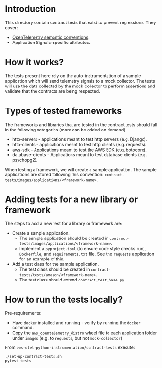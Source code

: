 # Introduction

This directory contain contract tests that exist to prevent regressions. They cover:
* [OpenTelemetry semantic conventions](https://github.com/open-telemetry/semantic-conventions/).
* Application Signals-specific attributes.

# How it works?

The tests present here rely on the auto-instrumentation of a sample application which will send telemetry signals to a mock collector. The tests will use the data collected by the mock collector to perform assertions and validate that the contracts are being respected.

# Types of tested frameworks

The frameworks and libraries that are tested in the contract tests should fall in the following categories (more can be added on demand):
* http-servers - applications meant to test http servers (e.g. Django).
* http-clients - applications meant to test http clients (e.g. requests).
* aws-sdk - Applications meant to test the AWS SDK (e.g. botocore).
* database-clients - Applications meant to test database clients (e.g. psychopg2).

When testing a framework, we will create a sample application. The sample applications are stored following this convention: `contract-tests/images/applications/<framework-name>`.

# Adding tests for a new library or framework

The steps to add a new test for a library or framework are:
* Create a sample application.
    * The sample application should be created in `contract-tests/images/applications/<framework-name>`.
    * Implement a `pyproject.toml` (to ensure code style checks run), `Dockerfile`, and `requirements.txt` file. See the `requests` application for an example of this.
* Add a test class for the sample application.
    * The test class should be created in `contract-tests/tests/amazon/<framework-name>`.
    * The test class should extend `contract_test_base.py`

# How to run the tests locally?

Pre-requirements:
* Have `docker` installed and running - verify by running the `docker` command.
* Copy the `aws_opentelemetry_distro` wheel file to each application folder under `images` (e.g. to `requests`, but not `mock-collector`)

From `aws-otel-python-instrumentation/contract-tests` execute:

```
./set-up-contract-tests.sh
pytest tests
```